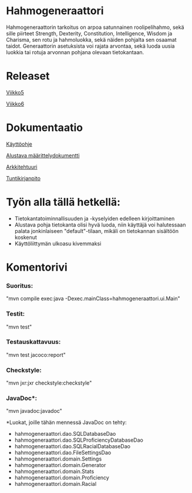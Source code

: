 # Hahmogeneraattori

Hahmogeneraattorin tarkoitus on arpoa satunnainen roolipelihahmo, sekä sille piirteet Strength, Dexterity, Constitution, Intelligence, Wisdom ja Charisma, sen rotu ja hahmoluokka, sekä näiden pohjalta sen osaamat taidot. Generaattorin asetuksista voi rajata arvontaa, sekä luoda uusia luokkia tai rotuja arvonnan pohjana olevaan tietokantaan.

# Releaset

[Viikko5](https://github.com/Fumblessi/ot-harjoitustyo/releases/tag/viikko5)

[Viikko6](https://github.com/Fumblessi/ot-harjoitustyo/releases/tag/viikko6)

# Dokumentaatio

[Käyttöohje](https://github.com/Fumblessi/ot-harjoitustyo/blob/master/dokumentointi/kaytto-ohje.md)

[Alustava määrittelydokumentti](https://github.com/Fumblessi/ot-harjoitustyo/blob/master/dokumentointi/maarittelydokumentti.md)

[Arkkitehtuuri](https://github.com/Fumblessi/ot-harjoitustyo/blob/master/dokumentointi/arkkitehtuuri.md)

[Tuntikirjanpito](https://github.com/Fumblessi/ot-harjoitustyo/blob/master/dokumentointi/tyoaikakirjanpito.md)


# Työn alla tällä hetkellä:

* Tietokantatoiminnallisuuden ja -kyselyiden edelleen kirjoittaminen
* Alustava pohja tietokanta olisi hyvä luoda, niin käyttäjä voi halutessaan palata jonkinlaiseen "default"-tilaan, mikäli on tietokannan sisältöön koskenut
* Käyttöliittymän ulkoasu kivemmaksi

# Komentorivi

### Suoritus:

"mvn compile exec:java -Dexec.mainClass=hahmogeneraattori.ui.Main"

### Testit:

"mvn test"

### Testauskattavuus:

"mvn test jacoco:report"

### Checkstyle:

"mvn jxr:jxr checkstyle:checkstyle"

### JavaDoc*:

"mvn javadoc:javadoc"

*Luokat, joille tähän mennessä JavaDoc on tehty:
- hahmogeneraattori.dao.SQLDatabaseDao
- hahmogeneraattori.dao.SQLProficiencyDatabaseDao
- hahmogeneraattori.dao.SQLRacialDatabaseDao
- hahmogeneraattori.dao.FileSettingsDao
- hahmogeneraattori.domain.Settings
- hahmogeneraattori.domain.Generator
- hahmogeneraattori.domain.Stats
- hahmogeneraattori.domain.Proficiency
- hahmogeneraattori.domain.Racial
